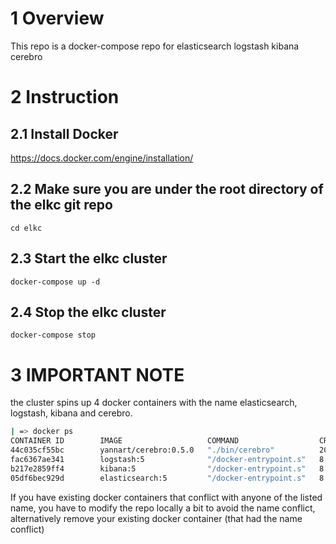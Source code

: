 # 1 Overview
This repo is a docker-compose repo for elasticsearch logstash kibana cerebro


# 2 Instruction
## 2.1 Install Docker
https://docs.docker.com/engine/installation/

## 2.2 Make sure you are under the root directory of the elkc git repo
```
cd elkc
```

## 2.3 Start the elkc cluster
```
docker-compose up -d
```

## 2.4 Stop the elkc cluster
```
docker-compose stop
```

# 3 IMPORTANT NOTE
the cluster spins up 4 docker containers with the name elasticsearch, logstash, kibana and cerebro.
```bash
| => docker ps
CONTAINER ID        IMAGE                   COMMAND                  CREATED             STATUS              PORTS                    NAMES
44c035cf55bc        yannart/cerebro:0.5.0   "./bin/cerebro"          20 minutes ago      Up 14 minutes       0.0.0.0:9000->9000/tcp   cerebro
fac6367ae341        logstash:5              "/docker-entrypoint.s"   8 weeks ago         Up 14 minutes                                logstash
b217e2859ff4        kibana:5                "/docker-entrypoint.s"   8 weeks ago         Up 14 minutes       0.0.0.0:5601->5601/tcp   kibana
05df6bec929d        elasticsearch:5         "/docker-entrypoint.s"   8 weeks ago         Up 14 minutes       9200/tcp, 9300/tcp       elasticsearch
```

If you have existing docker containers that conflict with anyone of the listed name, you have to modify the repo locally a bit to avoid the name conflict, alternatively remove your existing docker container (that had the name conflict)
